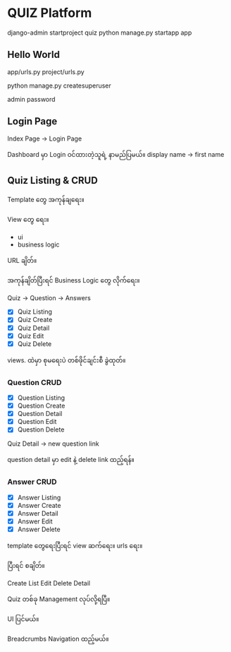 # QUIZ Platform



django-admin startproject quiz
python manage.py startapp app

## Hello World

app/urls.py
project/urls.py



python manage.py createsuperuser

admin
password



## Login Page

Index Page -> Login Page 


Dashboard မှာ Login ဝင်ထားတဲ့သူရဲ့ နာမည်ပြမယ်။
display name -> first name


## Quiz Listing & CRUD

Template တွေ အကုန်ချရေး။

View တွေ ရေး။
- ui
- business logic

URL ချိတ်။

အကုန်ချိတ်ပြီးရင် Business Logic တွေ လိုက်ရေး။


Quiz -> Question -> Answers

- [x] Quiz Listing
- [x] Quiz Create
- [x] Quiz Detail
- [x] Quiz Edit
- [x] Quiz Delete

views. ထဲမှာ စုမရေးပဲ
တစ်ဖိုင်ချင်းစီ ခွဲထုတ်။


### Question CRUD

- [x] Question Listing
- [x] Question Create
- [x] Question Detail
- [x] Question Edit
- [x] Question Delete

Quiz Detail -> new question link 

question detail မှာ edit နဲ့ delete link  ထည့်ရန်။


### Answer CRUD

- [x] Answer Listing
- [x] Answer Create
- [x] Answer Detail
- [x] Answer Edit
- [x] Answer Delete

template တွေရေးပြီးရင်
view ဆက်ရေး။
urls ရေး။

ပြီးရင် စချိတ်။

Create 
List
Edit
Delete
Detail

Quiz တစ်ခု Management လုပ်လို့ရပြီ။

UI ပြင်မယ်။

​Breadcrumbs Navigation ထည့်မယ်။

